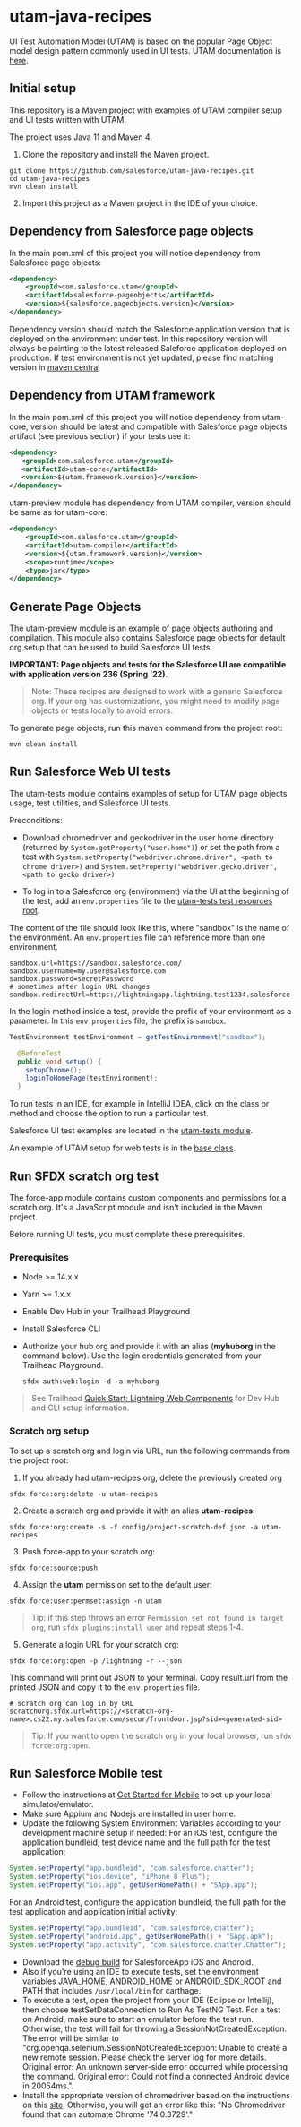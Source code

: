 # utam-java-recipes

UI Test Automation Model (UTAM) is based on the popular Page Object model design pattern commonly used in UI tests. UTAM documentation is [here](https://utam.dev/).

## Initial setup

This repository is a Maven project with examples of UTAM compiler setup and UI tests written with UTAM.

The project uses Java 11 and Maven 4.

1. Clone the repository and install the Maven project.

```shell script
git clone https://github.com/salesforce/utam-java-recipes.git
cd utam-java-recipes
mvn clean install
```

2. Import this project as a Maven project in the IDE of your choice.

## Dependency from Salesforce page objects

In the main pom.xml of this project you will notice dependency from Salesforce page objects:
```xml
<dependency>
    <groupId>com.salesforce.utam</groupId>
    <artifactId>salesforce-pageobjects</artifactId>
    <version>${salesforce.pageobjects.version}</version>
</dependency>
```

Dependency version should match the Salesforce application version that is deployed on the environment under test. 
In this repository version will always be pointing to the latest released Saleforce application deployed on production.
If test environment is not yet updated, please find matching version in [maven central](https://mvnrepository.com/artifact/com.salesforce.utam/salesforce-pageobjects)

## Dependency from UTAM framework

In the main pom.xml of this project you will notice dependency from utam-core, version should be latest 
and compatible with Salesforce page objects artifact (see previous section) if your tests use it:
```xml
<dependency>
   <groupId>com.salesforce.utam</groupId>
   <artifactId>utam-core</artifactId>
   <version>${utam.framework.version}</version>
</dependency>
```
utam-preview module has dependency from UTAM compiler, version should be same as for utam-core:
```xml
<dependency>
    <groupId>com.salesforce.utam</groupId>
    <artifactId>utam-compiler</artifactId>
    <version>${utam.framework.version}</version>
    <scope>runtime</scope>
    <type>jar</type>
</dependency>
```

## Generate Page Objects

The utam-preview module is an example of page objects authoring and compilation. This module also contains Salesforce page objects for default org setup that can be used to build Salesforce UI tests.

__IMPORTANT: Page objects and tests for the Salesforce UI are compatible with application version 236 (Spring '22)__.

> Note: These recipes are designed to work with a generic Salesforce org. If your org has customizations, you might need to modify page objects or tests locally to avoid errors.

To generate page objects, run this maven command from the project root:
```shell script
mvn clean install
```

## Run Salesforce Web UI tests

The utam-tests module contains examples of setup for UTAM page objects usage, test utilities, and Salesforce UI tests.

Preconditions:

- Download chromedriver and geckodriver in the user home directory (returned by `System.getProperty("user.home")`) 
or set the path from a test with `System.setProperty("webdriver.chrome.driver", <path to chrome driver>)` and `System.setProperty("webdriver.gecko.driver", <path to gecko driver>)`

- To log in to a Salesforce org (environment) via the UI at the beginning of the test, add an `env.properties` file to the [utam-tests test resources root](https://github.com/salesforce/utam-java-recipes/tree/main/utam-tests/src/test/resources).

The content of the file should look like this, where "sandbox" is the name of the environment. An `env.properties` file can reference more than one environment.

```properties
sandbox.url=https://sandbox.salesforce.com/
sandbox.username=my.user@salesforce.com
sandbox.password=secretPassword
# sometimes after login URL changes
sandbox.redirectUrl=https://lightningapp.lightning.test1234.salesforce.com/
```

In the login method inside a test, provide the prefix of your environment as a parameter. In this `env.properties` file, the prefix is `sandbox`.

```java
TestEnvironment testEnvironment = getTestEnvironment("sandbox");

  @BeforeTest
  public void setup() {
    setupChrome();
    loginToHomePage(testEnvironment);
  }
```

To run tests in an IDE, for example in IntelliJ IDEA, click on the class or method and choose the option to run a particular test.

Salesforce UI test examples are located in the [utam-tests module](https://github.com/salesforce/utam-java-recipes/tree/main/utam-tests/src/test/java/utam/examples/salesforce/web).

An example of UTAM setup for web tests is in the [base class](https://github.com/salesforce/utam-java-recipes/blob/main/utam-tests/src/test/java/utam/base/UtamWebTestBase.java).

## Run SFDX scratch org test

The force-app module contains custom components and permissions for a scratch org. 
It's a JavaScript module and isn't included in the Maven project.

Before running UI tests, you must complete these prerequisites.

### Prerequisites

- Node >= 14.x.x
- Yarn >= 1.x.x
- Enable Dev Hub in your Trailhead Playground
- Install Salesforce CLI
- Authorize your hub org and provide it with an alias (**myhuborg** in the command below). 
  Use the login credentials generated from your Trailhead Playground.

  ```shell script
  sfdx auth:web:login -d -a myhuborg
  ```

> See Trailhead 
> [Quick Start: Lightning Web Components](https://trailhead.salesforce.com/content/learn/projects/quick-start-lightning-web-components/)
> for Dev Hub and CLI setup information. 

### Scratch org setup

To set up a scratch org and login via URL, run the following commands from the project root:

1. If you already had utam-recipes org, delete the previously created org 
```shell script
sfdx force:org:delete -u utam-recipes
```
2. Create a scratch org and provide it with an alias **utam-recipes**:
 ```shell script
sfdx force:org:create -s -f config/project-scratch-def.json -a utam-recipes
```
3. Push force-app to your scratch org:
```shell script
sfdx force:source:push
```
4. Assign the **utam** permission set to the default user:
```shell script
sfdx force:user:permset:assign -n utam
```
> Tip: if this step throws an error `Permission set not found in target org`, run `sfdx plugins:install user` and repeat steps 1-4.

5. Generate a login URL for your scratch org:
```shell script
sfdx force:org:open -p /lightning -r --json
```
This command will print out JSON to your terminal. Copy result.url from the printed JSON and copy it to the `env.properties` file.  
```properties
# scratch org can log in by URL
scratchOrg.sfdx.url=https://<scratch-org-name>.cs22.my.salesforce.com/secur/frontdoor.jsp?sid=<generated-sid>
```
> Tip: If you want to open the scratch org in your local browser, run `sfdx force:org:open`.

## Run Salesforce Mobile test

- Follow the instructions at [Get Started for Mobile](https://utam.dev/guide/get_started_utam#get-started-for-mobile) to set up your local simulator/emulator.
- Make sure Appium and Nodejs are installed in user home.
- Update the following System Environment Variables according to your development machine setup if needed:
For an iOS test, configure the application bundleid, test device name and the full path for the test application:

```java
System.setProperty("app.bundleid", "com.salesforce.chatter");
System.setProperty("ios.device", "iPhone 8 Plus");
System.setProperty("ios.app", getUserHomePath() + "SApp.app");
```

For an Android test, configure the application bundleid, the full path for the test application and application initial activity:

```java
System.setProperty("app.bundleid", "com.salesforce.chatter");
System.setProperty("android.app", getUserHomePath() + "SApp.apk");
System.setProperty("app.activity", "com.salesforce.chatter.Chatter");
```

- Download the [debug build](https://developer.salesforce.com/tools/mobile-debugging) for SalesforceApp iOS and Android.
- Also if you're using an IDE to execute tests, set the environment variables JAVA_HOME, ANDROID_HOME or ANDROID_SDK_ROOT and PATH that includes `/usr/local/bin` for carthage.
- To execute a test, open the project from your IDE (Eclipse or Intellij), then choose testSetDataConnection to Run As TestNG Test. For a test on Android, make sure to start an emulator before the test run. Otherwise, the test will fail for throwing a SessionNotCreatedException. The error will be similar to "org.openqa.selenium.SessionNotCreatedException: Unable to create a new remote session. Please check the server log for more details. Original error: An unknown server-side error occurred while processing the command. Original error: Could not find a connected Android device in 20054ms.".
- Install the appropriate version of chromedriver based on the instructions on this [site](https://github.com/appium/appium/blob/master/docs/en/writing-running-appium/web/chromedriver.md). Otherwise, you will get an error like this: "No Chromedriver found that can automate Chrome '74.0.3729'."
